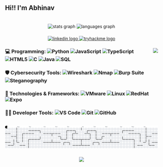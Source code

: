 <h2 align="left">Hi!! I'm Abhinav</h2>

###

<br clear="both">

<div align="center">
  <img src="https://github-readme-stats.vercel.app/api?username=Krishna1694&hide_title=false&hide_rank=false&show_icons=true&include_all_commits=true&disable_animations=false&theme=dracula&locale=en&hide_border=false" height="150" alt="stats graph"  />
  <img src="https://github-readme-stats.vercel.app/api/top-langs?username=Krishna1694&locale=en&hide_title=false&layout=compact&card_width=320&langs_count=5&theme=dracula&hide_border=false" height="150" alt="languages graph"  />
</div>

###

<div align="center">
  <a href="https://www.linkedin.com/in/abhinav-krishna-kunchala/" target="_blank">
    <img src="https://img.shields.io/static/v1?message=LinkedIn&logo=linkedin&label=&color=0077B5&logoColor=white&labelColor=&style=for-the-badge" height="35" alt="linkedin logo"  />
  </a>
  <a href="https://tryhackme.com/p/Vigi169" target="_blank">
    <img src="https://img.shields.io/static/v1?message=TryHackMe&logo=tryhackme&label=&color=28a745&logoColor=white&labelColor=&style=for-the-badge" height="35" alt="tryhackme logo" />
  </a>
</div>

###

<img align="right" height="150" src="https://media.giphy.com/media/v1.Y2lkPTc5MGI3NjExazZtNWkyeXEzODl4b2VkdjJ6eHc3NjJ4bDBmZWdhcHBiNGhiNWx2NSZlcD12MV9naWZzX3NlYXJjaCZjdD1n/o0vwzuFwCGAFO/giphy.gif"  />

###

### 💻 Programming: ![Python](https://img.shields.io/badge/Python-3670A0?style=flat&logo=python&logoColor=white&size=20) ![JavaScript](https://img.shields.io/badge/JavaScript-F7DF1E?style=flat&logo=javascript&logoColor=black&size=20) ![TypeScript](https://img.shields.io/badge/TypeScript-007ACC?style=flat&logo=typescript&logoColor=white&size=20) ![HTML5](https://img.shields.io/badge/HTML5-E34F26?style=flat&logo=html5&logoColor=white&size=20) ![C](https://img.shields.io/badge/C-00599C?style=flat&logo=c&logoColor=white&size=20) ![Java](https://img.shields.io/badge/Java-ED8B00?style=flat&logo=openjdk&logoColor=white&size=20) ![SQL](https://img.shields.io/badge/SQL-4479A1?style=flat&logo=mysql&logoColor=white&size=20)

###

### 🛡️ Cybersecurity Tools: ![Wireshark](https://img.shields.io/badge/Wireshark-1679A7?style=flat&logo=wireshark&logoColor=white&size=20) ![Nmap](https://img.shields.io/badge/Nmap-3980CE?style=flat&logo=nmap&logoColor=white&size=20) ![Burp Suite](https://img.shields.io/badge/Burp_Suite-FF6600?style=flat&logo=burpsuite&logoColor=white&size=20) ![Steganography](https://img.shields.io/badge/Steganography-9B8B3D?style=flat&logo=python&logoColor=white&size=20)

###

### 🧰 Technologies & Frameworks: ![VMware](https://img.shields.io/badge/VMware-607078?style=flat&logo=vmware&logoColor=white&size=20) ![Linux](https://img.shields.io/badge/Linux-FCC624?style=flat&logo=linux&logoColor=black&size=20) ![RedHat](https://img.shields.io/badge/Red_Hat-EE0000?style=flat&logo=redhat&logoColor=white&size=20) ![Expo](https://img.shields.io/badge/Expo-000000?style=flat&logo=expo&logoColor=white&size=20)

###

### 🧑‍💻 Developer Tools: ![VS Code](https://img.shields.io/badge/VS_Code-007ACC?style=flat&logo=visualstudiocode&logoColor=white&size=20) ![Git](https://img.shields.io/badge/Git-F05032?style=flat&logo=git&logoColor=white&size=20) ![GitHub](https://img.shields.io/badge/GitHub-181717?style=flat&logo=github&logoColor=white&size=20)


<br clear="both">

<picture>
  <source media="(prefers-color-scheme: dark)" srcset="https://raw.githubusercontent.com/Krishna1694/Krishna1694/output/pacman-contribution-graph-dark.svg">
  <source media="(prefers-color-scheme: light)" srcset="https://raw.githubusercontent.com/Krishna1694/Krishna1694/output/pacman-contribution-graph.svg">
  <img alt="pacman contribution graph" src="https://raw.githubusercontent.com/Krishna1694/Krishna1694/output/pacman-contribution-graph.svg">
</picture>

###

<div align="center">
  <img src="https://profile-counter.glitch.me/Krishna1694/count.svg?"  />
</div>

###
